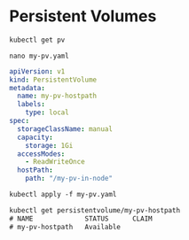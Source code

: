 # Persistent Volumes
```txt
kubectl get pv
```

`nano my-pv.yaml`
```yaml
apiVersion: v1
kind: PersistentVolume
metadata:
  name: my-pv-hostpath
  labels:
    type: local
spec:
  storageClassName: manual
  capacity:
    storage: 1Gi
  accessModes:
    - ReadWriteOnce
  hostPath:
    path: "/my-pv-in-node"
```

```txt
kubectl apply -f my-pv.yaml

kubectl get persistentvolume/my-pv-hostpath
# NAME             STATUS      CLAIM
# my-pv-hostpath   Available  
```